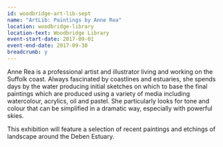 ```yaml
---
id: woodbridge-art-lib-sept
name: "ArtLib: Paintings by Anne Rea"
location: woodbridge-library
location-text: Woodbridge Library
event-start-date: 2017-09-01
event-end-date: 2017-09-30
breadcrumb: y
---
```


Anne Rea is a professional artist and illustrator living and working on the Suffolk coast. Always fascinated by coastlines and estuaries, she spends days by the water producing initial sketches on which to base the final paintings which are produced using a variety of media including watercolour, acrylics, oil and pastel. She particularly looks for tone and colour that can be simplified in a dramatic way, especially with powerful skies.

This exhibition will feature a selection of recent paintings and etchings of landscape around the Deben Estuary.
